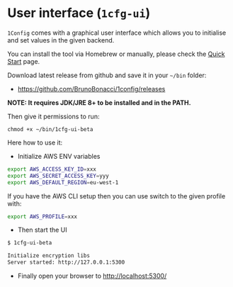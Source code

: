 # User interface (`1cfg-ui`)

`1Config` comes with a graphical user interface which allows you to
initialise and set values in the given backend.

You can install the tool via Homebrew or manually, please check the
[Quick Start](quick-start.md) page.

Download latest release from github and save it in your `~/bin` folder:

  * https://github.com/BrunoBonacci/1config/releases

**NOTE: It requires JDK/JRE 8+ to be installed and in the PATH.**

Then give it permissions to run:

``` shell
chmod +x ~/bin/1cfg-ui-beta
```

Here how to use it:

  * Initialize AWS ENV variables
  ``` bash
  export AWS_ACCESS_KEY_ID=xxx
  export AWS_SECRET_ACCESS_KEY=yyy
  export AWS_DEFAULT_REGION=eu-west-1
  ```

  If you have the AWS CLI setup then you can use switch to the given profile with:
  ``` bash
  export AWS_PROFILE=xxx
  ```

  * Then start the UI
  ``` bash
  $ 1cfg-ui-beta

  Initialize encryption libs
  Server started: http://127.0.0.1:5300
  ```

  * Finally open your browser to [http://localhost:5300/](http://localhost:5300/)
